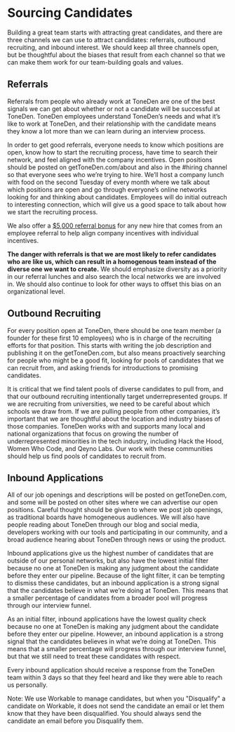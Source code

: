 # Sourcing Candidates

Building a great team starts with attracting great candidates, and there are three channels we can use to attract candidates: referrals, outbound recruiting, and inbound interest.  We should keep all three channels open, but be thoughtful about the biases that result from each channel so that we can make them work for our team-building goals and values.

## Referrals

Referrals from people who already work at ToneDen are one of the best signals we can get about whether or not a candidate will be successful at ToneDen. ToneDen employees understand ToneDen’s needs and what it’s like to work at ToneDen, and their relationship with the candidate means they know a lot more than we can learn during an interview process.

In order to get good referrals, everyone needs to know which positions are open, know how to start the recruiting process, have time to search their network, and feel aligned with the company incentives. Open positions should be posted on getToneDen.com/about and also in the #hiring channel so that everyone sees who we’re trying to hire. We’ll host a company lunch with food on the second Tuesday of every month where we talk about which positions are open and go through everyone’s online networks looking for and thinking about candidates. Employees will do initial outreach to interesting connection, which will give us a good space to talk about how we start the recruiting process.

We also offer a [$5,000 referral bonus](https://github.com/ToneDen/handbook/blob/master/Benefits%20and%20Perks/Referral%20Bonuses.md) for any new hire that comes from an employee referral to help align company incentives with individual incentives.

**The danger with referrals is that we are most likely to refer candidates who are like us, which can result in a homogenous team instead of the diverse one we want to create.** We should emphasize diversity as a priority in our referral lunches and also search the local networks we are involved in. We should also continue to look for other ways to offset this bias on an organizational level.

## Outbound Recruiting

For every position open at ToneDen, there should be one team member (a founder for these first 10 employees) who is in charge of the recruiting efforts for that position. This starts with writing the job description and publishing it on the getToneDen.com, but also means proactively searching for people who might be a good fit, looking for pools of candidates that we can recruit from, and asking friends for introductions to promising candidates.

It is critical that we find talent pools of diverse candidates to pull from, and that our outbound recruiting intentionally target underrepresented groups. If we are recruiting from universities, we need to be careful about which schools we draw from. If we are pulling people from other companies, it’s important that we are thoughtful about the location and industry biases of those companies. ToneDen works with and supports many local and national organizations that focus on growing the number of underrepresented minorities in the tech industry, including Hack the Hood, Women Who Code, and Qeyno Labs. Our work with these communities should help us find pools of candidates to recruit from.

## Inbound Applications

All of our job openings and descriptions will be posted on getToneDen.com, and some will be posted on other sites where we can advertise our open positions. Careful thought should be given to where we post job openings, as traditional boards have homogeneous audiences. We will also have people reading about ToneDen through our blog and social media, developers working with our tools and participating in our community, and a broad audience hearing about ToneDen through news or using the product.

Inbound applications give us the highest number of candidates that are outside of our personal networks, but also have the lowest initial filter because no one at ToneDen is making any judgment about the candidate before they enter our pipeline. Because of the light filter, it can be tempting to dismiss these candidates, but an inbound application is a strong signal that the candidates believe in what we’re doing at ToneDen. This means that a smaller percentage of candidates from a broader pool will progress through our interview funnel.

As an initial filter, inbound applications have the lowest quality check because no one at ToneDen is making any judgment about the candidate before they enter our pipeline. However, an inbound application is a strong signal that the candidates believes in what we’re doing at ToneDen. This means that a smaller percentage will progress through our interview funnel, but that we still need to treat these candidates with respect.

Every inbound application should receive a response from the ToneDen team within 3 days so that they feel heard and like they were able to reach us personally.

Note: We use Workable to manage candidates, but when you "Disqualify" a candidate on Workable, it does not send the candidate an email or let them know that they have been disqualified. You should always send the candidate an email before you Disqualify them.
